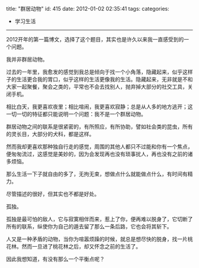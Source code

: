 title: "群居动物"
id: 415
date: 2012-01-02 02:35:41
tags: 
categories: 
- 学习生活
---

2012开年的第一篇博文，选择了这个题目，其实也是许久以来我一直感受到的一个问题。

我并非群居动物。<!--more-->

过去的一年里，我愈发的感觉到我总是倾向于找一个小角落，隐藏起来，似乎这样子的生活更合我的胃口，似乎这样的生活更像我的生活。隐藏起来，无非就是不和大家一起聚餐，聚会之类的，平常也不会去找别人，抛弃掉大部分的社交工具，关闭手机。

相比白天，我更喜欢夜里；相比喧闹，我更喜欢寂静；总是从人多的地方逃开；这一切一切的特征都只能说明一个问题：我不是一个群居动物。

群居动物之间的联系是很紧密的，有所照应，有所协助，譬如社会类的昆虫，所有的灵长目，大部分的犬科，都是这样。

然而我却更喜欢那种独自行走的感觉，周围的其他人都只不过能和你有一个焦点，便匆匆流过，这感觉是美妙的，因为会发现再也没有琐事扰人，再也没有之前的诸多烦恼。

那么生活一下子就自由的多了，无拘无束，想做点什么就能做点什么，有时间有精力。

尽管描述的很好，但其实也不都是好处。

孤独。

孤独是最可怕的敌人，它与寂寞相伴而来，惹上了你，便再难以脱身了，它切断了所有的联系，纵使你为自己的遁去留了那么一条后路，它也会将其斩下。

人又是一种矛盾的动物，当你为喧嚣烦躁的时候，就总是想尽快的脱身，找一片桃花林。然而一旦进了桃花林之后，却又怀念之前的生活了。

因此我想知道，有没有那么一个平衡点呢？